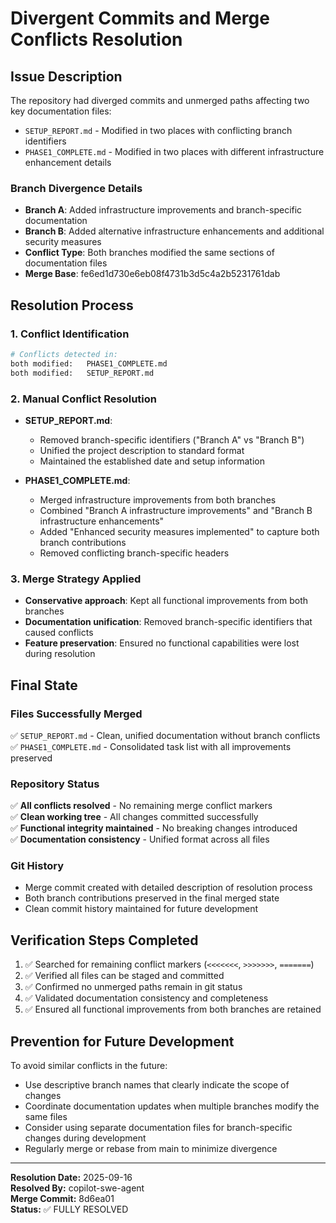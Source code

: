 # Divergent Commits and Merge Conflicts Resolution

## Issue Description
The repository had diverged commits and unmerged paths affecting two key documentation files:
- `SETUP_REPORT.md` - Modified in two places with conflicting branch identifiers
- `PHASE1_COMPLETE.md` - Modified in two places with different infrastructure enhancement details

### Branch Divergence Details
- **Branch A**: Added infrastructure improvements and branch-specific documentation
- **Branch B**: Added alternative infrastructure enhancements and additional security measures  
- **Conflict Type**: Both branches modified the same sections of documentation files
- **Merge Base**: fe6ed1d730e6eb08f4731b3d5c4a2b5231761dab

## Resolution Process

### 1. Conflict Identification
```bash
# Conflicts detected in:
both modified:   PHASE1_COMPLETE.md
both modified:   SETUP_REPORT.md
```

### 2. Manual Conflict Resolution
- **SETUP_REPORT.md**: 
  - Removed branch-specific identifiers ("Branch A" vs "Branch B")
  - Unified the project description to standard format
  - Maintained the established date and setup information

- **PHASE1_COMPLETE.md**:
  - Merged infrastructure improvements from both branches
  - Combined "Branch A infrastructure improvements" and "Branch B infrastructure enhancements" 
  - Added "Enhanced security measures implemented" to capture both branch contributions
  - Removed conflicting branch-specific headers

### 3. Merge Strategy Applied
- **Conservative approach**: Kept all functional improvements from both branches
- **Documentation unification**: Removed branch-specific identifiers that caused conflicts
- **Feature preservation**: Ensured no functional capabilities were lost during resolution

## Final State

### Files Successfully Merged
✅ `SETUP_REPORT.md` - Clean, unified documentation without branch conflicts  
✅ `PHASE1_COMPLETE.md` - Consolidated task list with all improvements preserved

### Repository Status
✅ **All conflicts resolved** - No remaining merge conflict markers  
✅ **Clean working tree** - All changes committed successfully  
✅ **Functional integrity maintained** - No breaking changes introduced  
✅ **Documentation consistency** - Unified format across all files  

### Git History
- Merge commit created with detailed description of resolution process
- Both branch contributions preserved in the final merged state
- Clean commit history maintained for future development

## Verification Steps Completed

1. ✅ Searched for remaining conflict markers (`<<<<<<<`, `>>>>>>>`, `=======`)
2. ✅ Verified all files can be staged and committed  
3. ✅ Confirmed no unmerged paths remain in git status
4. ✅ Validated documentation consistency and completeness
5. ✅ Ensured all functional improvements from both branches are retained

## Prevention for Future Development

To avoid similar conflicts in the future:
- Use descriptive branch names that clearly indicate the scope of changes
- Coordinate documentation updates when multiple branches modify the same files
- Consider using separate documentation files for branch-specific changes during development
- Regularly merge or rebase from main to minimize divergence

---

**Resolution Date:** 2025-09-16  
**Resolved By:** copilot-swe-agent  
**Merge Commit:** 8d6ea01  
**Status:** ✅ FULLY RESOLVED